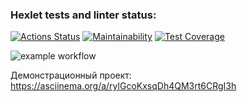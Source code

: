 ### Hexlet tests and linter status:
[![Actions Status](https://github.com/EEFIMOVA2021/java-project-lvl1/workflows/hexlet-check/badge.svg)](https://github.com/EEFIMOVA2021/java-project-lvl1/actions)
[![Maintainability](https://api.codeclimate.com/v1/badges/a99a88d28ad37a79dbf6/maintainability)](https://codeclimate.com/github/codeclimate/codeclimate/maintainability)
[![Test Coverage](https://api.codeclimate.com/v1/badges/a99a88d28ad37a79dbf6/test_coverage)](https://codeclimate.com/github/codeclimate/codeclimate/test_coverage)

![example workflow](https://github.com/EEFIMOVA2021/java-project-lvl1/.github/workflows/main.yml/badge.svg)

Демонстрационный проект: https://asciinema.org/a/rylGcoKxsqDh4QM3rt6CRgI3h
